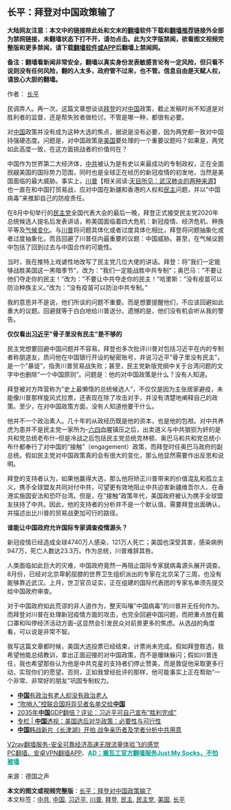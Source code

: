  <h2>长平：拜登对中国政策输了</h2> <p class="notice"><b>大陆网友注意：本文中的链接除此处和文末的<a href="https://github.com/bannedbook/fanqiang" >翻墙</a>软件下载和<a href="https://github.com/killgcd/justmysocks/blob/master/README.md">翻墙推荐</a>链接外全部为禁网链接，未翻墙状态下打不开，请勿点击。此为文字版禁闻，欲看图文视频完整版和更多禁闻，请下载<a href="https://github.com/bannedbook/fanqiang">翻墙软件或APP</a>后翻墙上禁闻网。</p><p>备注：翻墙看新闻非常安全，翻墙以真实身份发表敏感言论有一定风险，但只看不说则没有任何风险，翻的人太多，政府管不过来，也不管。信息自由是天赋人权，请放心大胆的翻墙。</b></p>  <div class="entry"> <p>作者： <a href="https://www.bannedbook.org/bnews/tag/%e9%95%bf%e5%b9%b3/" class="st_tag internal_tag" rel="tag" title="标签 长平 下的日志">长平</a></p> <p>民调弄人。再一次。这篇文章想谈谈<a href="https://www.bannedbook.org/bnews/tag/%e6%8b%9c%e7%99%bb/" class="st_tag internal_tag" rel="tag" title="标签 拜登 下的日志">拜登</a>的对<span class='wp_keywordlink_affiliate'><a href="https://www.bannedbook.org/" title="中国" target="_blank">中国</a></span>政策，截止发稿时尚不知道是对胜利者的监督，还是帮失败者做检讨。不管是哪一种，都很有必要。</p> <p>对<a href="https://www.bannedbook.org/bnews/tag/%E4%B8%AD%E5%9B%BD/" class="st_tag internal_tag" rel="tag" title="标签 中国 下的日志">中国</a>政策并没有成为这种大选的焦点，据说是没有必要，因为两党都一致对中国持强硬态度。问题是，对中国政策是<a href="https://www.bannedbook.org/bnews/tag/%e7%be%8e%e5%9b%bd/" class="st_tag internal_tag" rel="tag" title="标签 美国 下的日志">美国</a>要处理的一个重要议题吗？如果是，两党如此高度一致，在这方面挑战者的价值何在？</p> <p>中国作为世界第二大经济体，<a href="https://www.bannedbook.org/bnews/tag/%e4%b8%ad%e5%85%b1/" class="st_tag internal_tag" rel="tag" title="标签 中共 下的日志">中共</a>被认为是有史以来最成功的专制政权，正在全面觊觎美国的国际势力范围，同时也是全球正在经历的新冠疫情的初发地，当然是美国面临的最大威胁。事实上，<span class='wp_keywordlink'><a href="https://www.bannedbook.org/bnews/comments/20200816/1381118.html" title="天目所见：川普将再赢总统大选 共和党掌参众两院" target="_blank">川普</a></span>【相关阅读:<a href='https://www.bannedbook.org/bnews/comments/20200816/1381123.html' target='_blank'>天目所见：武汉肺炎的两种来源</a>】也一直在和中国打贸易战，应对中国在新疆和香港的人权和<a href="https://www.bannedbook.org/bnews/tag/%e6%b0%91%e4%b8%bb/" class="st_tag internal_tag" rel="tag" title="标签 民主 下的日志">民主</a>问题，并以&#8221;中国病毒&#8221;来推卸自己的防疫责任。</p>  <p>在8月中旬举行的<a href="https://www.bannedbook.org/bnews/tag/%e6%b0%91%e4%b8%bb%e5%85%9a/" class="st_tag internal_tag" rel="tag" title="标签 民主党 下的日志">民主党</a>全国代表大会的最后一晚，拜登正式接受民主党2020年总统候选人提名后发表讲话，称美国面临着四大危机：新冠疫情、经济危机、种族平等及<span class='wp_keywordlink'><a href="https://www.bannedbook.org/bnews/ssgc/20180904/993719.html" title="《魔鬼在统治着我们的世界(23)：环保主义(上)》" target="_blank">气候变化</a></span>。与<a href="https://www.bannedbook.org/bnews/tag/%e5%b7%9d%e6%99%ae/" class="st_tag internal_tag" rel="tag" title="标签 川普 下的日志">川普</a>将问题具体化或者过度具体化相比，拜登将问题抽象化或者过度抽象化，而且回避了川普任内最重要的议题：中国威胁。甚至，在气候议题中包括了回到过去与中国合作的可能性。</p> <p>当时，我在推特上戏谑性地改写了民主党几位大佬的讲话。拜登：将&#8221;我们一定能够战胜美国这一黑暗季节&#8221;，改为：&#8221;我们一定能战胜中共专制&#8221;；奥巴马：&#8221;不要让他们夺走你的民主！&#8221;改为：&#8221;不要让中共夺走你的民主！&#8221;哈里斯：&#8221;没有疫苗可以防治种族主义。&#8221;改为：&#8221;没有疫苗可以防治中共专制。&#8221;</p> <p>我的意思并不是说，他们所谈的问题不重要。而是想要提醒他们，不应该回避如此重大的议题。回避就等于白白地给川普送分。遗憾的是，他们没有机会听从我的警告。</p> <p><strong>仅仅看出<a href="https://www.bannedbook.org/bnews/tag/%e4%b9%a0%e8%bf%91%e5%b9%b3/" class="st_tag internal_tag" rel="tag" title="标签 习近平 下的日志">习近平</a>&#8221;骨子里没有民主&#8221;是不够的</strong></p>  <p>民主党想要回避中国问题并不容易。拜登也多次批评川普对包括习近平在内的专制者称朋道友，质问他在中国银行开设的秘密账号，并说习近平&#8221;骨子里没有民主&#8221;，是一个&#8221;暴徒&#8221;，指责川普贸易战失败；甚至，民主党新版党纲中关于台湾问题的文字中也删除&#8221;一个中国原则&#8221;。问题是：他的对中国政策是什么？没有人知道。</p> <p>拜登被对方阵营称为&#8221;史上最懒惰的总统候选人&#8221;，不仅仅是因为主张居家避疫，未能像川普那样旋风式拉票，还表现在除了攻击对手，并没有清楚地阐释自己的政策。至少，在对中国政策方面，没有人知道他要干什么。</p> <p>他并不一个政治素人。几十年的从政经历既是他的资本，也是他的包袱。对中共养虎为患并不是民主党一家所为&#8211;<span class='wp_keywordlink'><a href="https://www.bannedbook.org/forum2/topic2509.html" title="《中国六四真相》" target="_blank">六四</a></span>血腥镇压之后，出卖道义与中共狼狈为奸的是共和党总统老布什&#8211;但是冷战之后包括民主党总统克林顿、奥巴马和共和党总统小布什都奉行了对中国的&#8221;接触&#8221;（engagement）政策，而拜登时任奥巴马政府的副总统。假如民主党对中国政策真的会有很大的变化，那么他显然需要作出反思和说明。</p> <p>拜登的支持者认为，如果他赢得大选，那么他将矫正川普带来的价值混乱和孤立主义，携手全球盟友共同对付中共，可望更有效地阻止中共迫害新疆维吾尔人、在香港实施国安法和恐吓台湾。但是，在&#8221;接触&#8221;政策年代，美国政府被认为携手全球盟友扶持了中共。因此，他的支持者的分析并不是一个默认值，需要拜登出面确认，并描述出比川普的贸易战更加可行的路径。</p>  <p><strong>谁能让中国政府允许国际专家调查疫情源头？</strong></p> <p>新冠疫情已经造成全球4740万人感染，121万人死亡；美国也深受其害，感染病例947万，死亡人数达23.3万。作为总统，川普难辞其咎。</p> <p>人类面临如此巨大的灾难，中国政府竟然一再阻止国际专家就病毒源头展开调查。8月份，已经对北京卑躬屈膝的世界卫生组织派出的专家在北京呆了三周，也没有能够靠近武汉。上月，世卫官员证实，正在组建的国际代表团的专家名单须先提交给中国政府审查。</p> <p>对于中国政府如此荒谬的非人道作为，整天叫嚷&#8221;中国病毒&#8221;的川普并无任何作为。而拜登对川普在处理新冠疫情方面的攻击，也完全回避中国问题，而把重点放在戴口罩和叫停经济活动方面&#8211;这显然会引发民众对前景更多的焦虑。从选战的角度看，可以说是非常不智。</p>  <p>我写这篇文章都时候，美国大选投票已经结束，计票尚未完成。假如拜登胜选，我希望他能总结教训，拿出正面迎接的对中国政策，而不是暧昧躲闪；假如川普连任，我也希望那些认为他是中共克星的支持者们停止赞美，而是敦促他采取更多行动，实现你们的愿望。否则，正如我曾经批评的那样，他可能事实上正在帮助&#8221;一个非常、非常好的朋友&#8221;巩固专制权力。</p> <ul class='op-related-articles' title='相关阅读'> <li><a href='https://www.bannedbook.org/bnews/baitai/20201105/1426034.html' target='_blank'><b>中国</b>有政治有老人却没有政治老人</a></li> <li><a href='https://www.bannedbook.org/bnews/ssgc/20201105/1426011.html' target='_blank'>“吹哨人”控联合国将异见者名单交给<b>中国</b></a></li> <li><a href='https://www.bannedbook.org/bnews/comments/20201105/1425984.html' target='_blank'>2035年<b>中国</b>GDP翻倍？评论：习近平可自己宣布“胜利完成”</a></li> <li><a href='https://www.bannedbook.org/bnews/ssgc/20201105/1425951.html' target='_blank'>专栏 | <b>中国</b>透视：美国选后对华政策：必要性与可行性</a></li> <li><a href='https://www.bannedbook.org/bnews/headline/20201105/1425950.html' target='_blank'><b>中国</b>韩战新片《长津湖》开拍 战争亲历者及学者分析中共用意</a></li> </ul> <p class="texttj"> <a href="https://www.bannedbook.org/forum23/topic22702.html" target="_blank">V2ray翻墙服务-安全可靠经济高速无限流量体验飞的感觉</a><br/> <a href="https://github.com/bannedbook/fanqiang/wiki/%E7%A6%81%E9%97%BB%E7%BD%91%E5%AE%89%E5%8D%93%E7%BF%BB%E5%A2%99%E6%96%B0%E9%97%BBAPP" target="_blank">PC翻墙、安卓VPN翻墙APP</a>、<span onclick="window.open('https://github.com/killgcd/justmysocks/blob/master/README.md')" style="font-weight:bold;color:#00A191;cursor:pointer;text-decoration:underline;outline:none">AD：搬瓦工官方翻墙服务Just My Socks，不怕被墙</span></p><p> 来源：德国之声 </p><a name='sharetosocial'></a>       <div><b>本文的图文或视频完整版</b>：<a href='https://www.bannedbook.org/bnews/comments/20201105/1426079.html'>长平：拜登对中国政策输了</a></div>  </div><!--END ENTRY--> <div class="postfooter"> <div>本文标签：<a href="https://www.bannedbook.org/bnews/tag/%e4%b8%ad%e5%85%b1/" rel="tag">中共</a>, <a href="https://www.bannedbook.org/bnews/tag/%E4%B8%AD%E5%9B%BD/" rel="tag">中国</a>, <a href="https://www.bannedbook.org/bnews/tag/%e4%b9%a0%e8%bf%91%e5%b9%b3/" rel="tag">习近平</a>, <a href="https://www.bannedbook.org/bnews/tag/%e5%b7%9d%e6%99%ae/" rel="tag">川普</a>, <a href="https://www.bannedbook.org/bnews/tag/%e6%8b%9c%e7%99%bb/" rel="tag">拜登</a>, <a href="https://www.bannedbook.org/bnews/tag/%e6%b0%91%e4%b8%bb/" rel="tag">民主</a>, <a href="https://www.bannedbook.org/bnews/tag/%e6%b0%91%e4%b8%bb%e5%85%9a/" rel="tag">民主党</a>, <a href="https://www.bannedbook.org/bnews/tag/%e7%be%8e%e5%9b%bd/" rel="tag">美国</a>, <a href="https://www.bannedbook.org/bnews/tag/%e9%95%bf%e5%b9%b3/" rel="tag">长平</a></div>  </div><!--END POSTFOOTER--> 